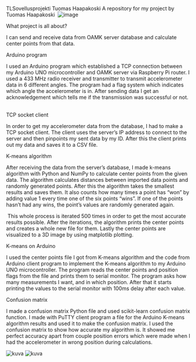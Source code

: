 TLSovellusprojekti Tuomas Haapakoski A repository for my project by Tuomas Haapakoski 
![image](https://user-images.githubusercontent.com/99179437/207415999-14c23506-a962-4871-ba4d-e89c0ad7313e.png)

What project is all about? 

I can send and receive data from OAMK server database and calculate center points from that data. 

Arduino program 

I used an Arduino program which established a TCP connection between my Arduino UNO microcontroller and OAMK server via Raspberry Pi router. I used a 433 MHz radio receiver and transmitter to transmit accelerometer data in 6 different angles. The program had a flag system which indicates which angle the accelerometer is in. After sending data I get an acknowledgement which tells me if the transmission was successful or not.  

TCP socket client 

In order to get my accelerometer data from the database, I had to make a TCP socket client. The client uses the server’s IP address to connect to the server and then pinpoints my sent data by my ID. After this the client prints out my data and saves it to a CSV file. 

K-means algorithm 

After receiving the data from the server’s database, I made k-means algorithm with Python and NumPy to calculate center points from the given data. The algorithm calculates distances between imported data points and randomly generated points. After this the algorithm takes the smallest results and saves them. It also counts how many times a point has “won” by adding value 1 every time one of the six points “wins”. If one of the points hasn’t had any wins, the point’s values are randomly generated again.  

 This whole process is iterated 500 times in order to get the most accurate results possible. After the iterations, the algorithm prints the center points and creates a whole new file for them.                   Lastly the center points are visualized to a 3D image by using matplotlib plotting. 

K-means on Arduino 

I used the center points file I got from K-means algorithm and the code from Arduino client program to implement the K-means algorithm to my Arduino UNO microcontroller. The program reads the center points and position flags from the file and prints them to serial monitor. The program asks how many measurements I want, and in which position. After that it starts printing the values to the serial monitor with 100ms delay after each value.  

Confusion matrix 

I made a confusion matrix Python file and used scikit-learn confusion matrix function. I made with PuTTY client program a file for the Arduino K-means algorithm results and used it to make the confusion matrix. I used the confusion matrix to show how accurate my algorithm is. It showed me perfect accuracy apart from couple position errors which were made when I had the accelerometer in wrong position during calculations.    


![kuva](https://user-images.githubusercontent.com/99179437/208653038-5efd99da-e967-4584-95e5-1a4cf962559c.png)
![kuva](https://user-images.githubusercontent.com/99179437/208653233-9e63e147-6ae5-4231-8f11-3d081bde6f06.png)
